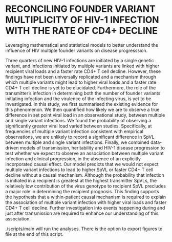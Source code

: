 # RECONCILING FOUNDER VARIANT MULTIPLICITY OF HIV-1 INFECTION WITH THE RATE OF CD4+ DECLINE

Leveraging mathematical and statistical models to better understand the influence of HIV multiple founder variants on disease progresssion.


Three quarters of new HIV-1 infections are initiated by a single genetic variant, and infections initiated by multiple variants are linked with higher recipient viral loads and a faster rate CD4+ T cell decline. However, these findings have not been universally replicated and a mechanism through which multiple variants might lead to higher viral loads and a faster rate CD4+ T cell decline is yet to be elucidated. Furthermore, the role of the transmitter’s infection in determining both the number of founder variants initiating infection and the virulence of the infecting virus, is yet to be investigated. In this study, we first summarised the existing evidence for this phenomenon. We then quantified how likely we are to observe a true difference in set point viral load in an observational study, between multiple and single variant infections. We found the probability of observing a significantly greater viral load varied between studies. Specifically, at frequencies of multiple variant infection consistent with empirical observations, we are unlikely to record a significant difference in SpVL between multiple and single variant infections.  Finally, we combined data-driven models of transmission, heritability and HIV-1 disease progression to test whether we expect to observe an association between multiple variant infection and clinical progression, in the absence of an explicitly incorporated causal effect. Our model predicts that we would not expect multiple variant infections to lead to higher SpVL or faster CD4+ T cell decline without a causal mechanism. Although the probability that infection is initiated in a recipient is greatest at the highest transmitter SpVLs, the relatively low contribution of the virus genotype to recipient SpVL precludes a major role in determining the recipient prognosis. This finding supports the hypothesis that a within-patient causal mechanism is required to explain the association of multiple variant infection with higher viral loads and faster CD4+ T cell decline. Further investigation into events happening during and just after transmission are required to enhance our understanding of this association. 

./scripts/main will run the analyses. 
There is the option to export figures to file at the end of this script. 

